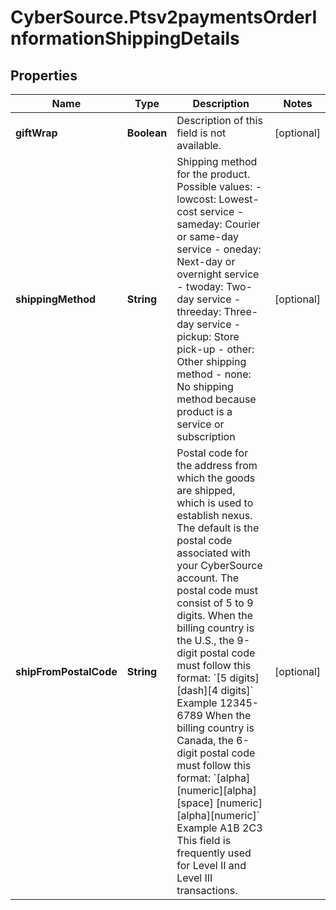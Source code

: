 # CyberSource.Ptsv2paymentsOrderInformationShippingDetails

## Properties
Name | Type | Description | Notes
------------ | ------------- | ------------- | -------------
**giftWrap** | **Boolean** | Description of this field is not available. | [optional] 
**shippingMethod** | **String** | Shipping method for the product. Possible values:   - lowcost: Lowest-cost service  - sameday: Courier or same-day service  - oneday: Next-day or overnight service  - twoday: Two-day service  - threeday: Three-day service  - pickup: Store pick-up  - other: Other shipping method  - none: No shipping method because product is a service or subscription  | [optional] 
**shipFromPostalCode** | **String** | Postal code for the address from which the goods are shipped, which is used to establish nexus. The default is the postal code associated with your CyberSource account.  The postal code must consist of 5 to 9 digits. When the billing country is the U.S., the 9-digit postal code must follow this format:  &#x60;[5 digits][dash][4 digits]&#x60;  Example 12345-6789  When the billing country is Canada, the 6-digit postal code must follow this format:  &#x60;[alpha][numeric][alpha][space] [numeric][alpha][numeric]&#x60;  Example A1B 2C3  This field is frequently used for Level II and Level III transactions.  | [optional] 


